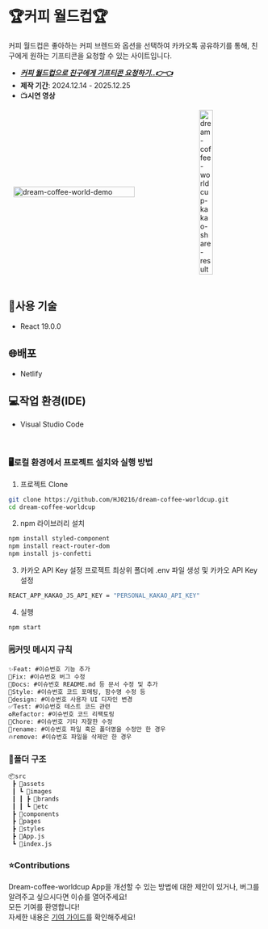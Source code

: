 # 🏆커피 월드컵🏆
커피 월드컵은 좋아하는 커피 브렌드와 옵션을 선택하여 카카오톡 공유하기를 통해, 친구에게 원하는 기프티콘을 요청할 수 있는 사이트입니다.

* [***커피 월드컵으로 친구에게 기프티콘 요청하기..👉👈***](https://hj0216.netlify.app/)
* **제작 기간**: 2024.12.14 - 2025.12.25
* 📺**시연 영상**
<div style="display: flex; justify-content: space-around; align-items: center;">
  <img src="https://github.com/user-attachments/assets/a225dc1c-7611-4c01-a3c8-d59dfd413dff" alt="dream-coffee-world-demo" width="69%" />
  <img src="https://github.com/user-attachments/assets/18f75129-4fca-449d-9c0c-fa853144eadf" alt="dream-coffee-worldcup-kakao-share-result" width="23%" />
</div>

</br>

## 📜사용 기술
* React 19.0.0


## 🌐배포
* Netlify


## 💻작업 환경(IDE)
* Visual Studio Code

</br>

### 🖥️로컬 환경에서 프로젝트 설치와 실행 방법
1. 프로젝트 Clone
```bash
git clone https://github.com/HJ0216/dream-coffee-worldcup.git
cd dream-coffee-worldcup
```

2. npm 라이브러리 설치
```bash
npm install styled-component
npm install react-router-dom
npm install js-confetti
```

3. 카카오 API Key 설정
프로젝트 최상위 폴더에 .env 파일 생성 및 카카오 API Key 설정
```bash
REACT_APP_KAKAO_JS_API_KEY = "PERSONAL_KAKAO_API_KEY"
```

4. 실행
```bash
npm start
```


### 🗒️커밋 메시지 규칙
```txt
✨Feat: #이슈번호 기능 추가
🐛Fix: #이슈번호 버그 수정
📝Docs: #이슈번호 README.md 등 문서 수정 및 추가
🎨Style: #이슈번호 코드 포매팅, 함수명 수정 등
💄design: #이슈번호 사용자 UI 디자인 변경
✅Test: #이슈번호 테스트 코드 관련
♻️Refactor: #이슈번호 코드 리팩토링
🧹Chore: #이슈번호 기타 자잘한 수정
🚚rename: #이슈번호 파일 혹은 폴더명을 수정만 한 경우
🔥remove: #이슈번호 파일을 삭제만 한 경우
```


### 📂폴더 구조
```txt
📦src
 ┣ 📂assets
 ┃ ┗ 📂images
 ┃ ┃ ┣ 📂brands
 ┃ ┃ ┗ 📂etc
 ┣ 📂components
 ┣ 📂pages
 ┣ 📂styles
 ┣ 📜App.js
 ┗ 📜index.js
```


### ⭐Contributions
Dream-coffee-worldcup App을 개선할 수 있는 방법에 대한 제안이 있거나, 버그를 알려주고 싶으시다면 이슈를 열어주세요!  
모든 기여를 환영합니다!  
자세한 내용은 [기여 가이드](CONTRIBUTING.md)를 확인해주세요!
